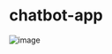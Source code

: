 # chatbot-app

![image](https://github.com/user-attachments/assets/0b07d10d-6297-41ca-8ca0-509f50a60c9f)

